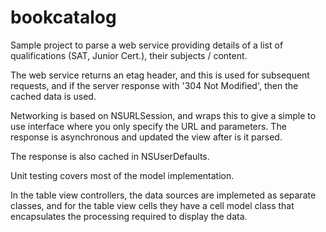 # bookcatalog

Sample project to parse a web service providing details of a list of qualifications (SAT, Junior Cert.), their subjects / content.

The web service returns an etag header, and this is used for subsequent requests, and if the server response with '304 Not Modified', then the cached data is used.   

Networking is based on NSURLSession, and wraps this to give a simple to use interface where you only specify the URL and parameters. The response is asynchronous and updated the view after is it parsed. 

The response is also cached in NSUserDefaults. 

Unit testing covers most of the model implementation. 

In the table view controllers, the data sources are implemeted as separate classes, and for the table view cells they have a cell model class that encapsulates the processing required to display the data.
